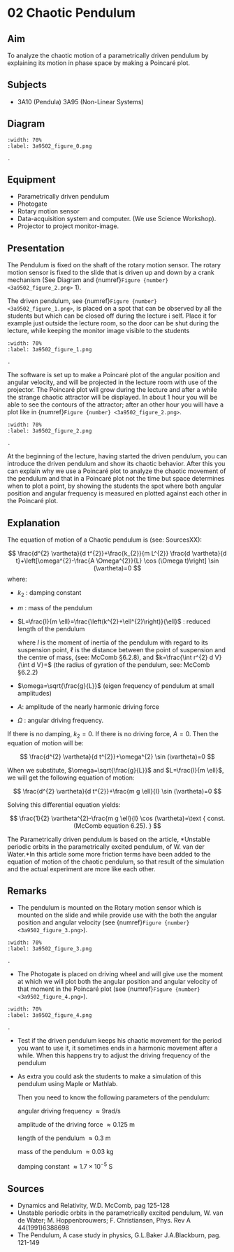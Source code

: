 # 02 Chaotic Pendulum 
     
  
## Aim   
 To analyze the chaotic motion of a parametrically driven pendulum by explaining its motion in phase space by making a Poincaré plot.    
  
## Subjects   
* 3A10 (Pendula) 3A95 (Non-Linear Systems)   

## Diagram
```{figure} figures/figure_0.png  
:width: 70%  
:label: 3a9502_figure_0.png  

. 
```
     
  
## Equipment   
 *  Parametrically driven pendulum  
 *  Photogate 
 *  Rotary motion sensor   
 *  Data-acquisition system and computer. (We use Science Workshop). 
 *  Projector to project monitor-image.
      
  
## Presentation   
The Pendulum is fixed on the shaft of the rotary motion sensor. The rotary motion sensor is fixed to the slide that is driven up and down by a crank mechanism (See Diagram and {numref}`Figure {number} <3a9502_figure_2.png>` 1).

The driven pendulum, see {numref}`Figure {number} <3a9502_figure_1.png>`, is placed on a spot that can be observed by all the students but which can be closed off during the lecture i self. Place it for example just outside the lecture room, so the door can be shut during the lecture, while keeping the monitor image visible to the students  
```{figure} figures/figure_1.png  
:width: 70%  
:label: 3a9502_figure_1.png  

. 
```
The software is set up to make a Poincaré plot of the angular position and angular velocity, and will be projected in the lecture room with use of the projector. The Poincaré plot will grow during the lecture and after a while the strange chaotic attractor will be displayed. In about 1 hour you will be able to see the contours of the attractor; after an other hour you will have a plot like in {numref}`Figure {number} <3a9502_figure_2.png>`. 

```{figure} figures/figure_2.png  
:width: 70%  
:label: 3a9502_figure_2.png  

. 
```

At the beginning of the lecture, having started the driven pendulum, you can introduce the driven pendulum and show its chaotic behavior. After this you can explain why we use a Poincaré plot to analyze the chaotic movement of the pendulum and that in a Poincaré plot not the time but space determines when to plot a point, by showing the students the spot where both angular position and angular frequency is measured en plotted against each other in the Poincaré plot.    
  
## Explanation   
The equation of motion of a Chaotic pendulum is (see: SourcesXX):

$$
\frac{d^{2} \vartheta}{d t^{2}}+\frac{k_{2}}{m L^{2}} \frac{d \vartheta}{d t}+\left[\omega^{2}-\frac{A \Omega^{2}}{L} \cos (\Omega t)\right] \sin (\vartheta)=0
$$
where:
- $k_{2}$ : damping constant 
- $m$ : mass of the pendulum
- $L=\frac{I}{m \ell}=\frac{\left(k^{2}+\ell^{2}\right)}{\ell}$ : reduced length of the pendulum

    where $I$ is the moment of inertia of the pendulum with regard to its suspension point, $\ell$ is the distance between the point of suspension and the centre of mass, (see: McComb §6.2.8), and $k=\frac{\int r^{2} d V}{\int d V}=$ (the radius of gyration of the pendulum, see: McComb §6.2.2) 

- $\omega=\sqrt{\frac{g}{L}}$ (eigen frequency of pendulum at small amplitudes)

- $A$: amplitude of the nearly harmonic driving force

- $\Omega$ : angular driving frequency.

If there is no damping, $k_{2}=0$. If there is no driving force, $A=0$. Then the equation of motion will be:

$$
\frac{d^{2} \vartheta}{d t^{2}}+\omega^{2} \sin (\vartheta)=0
$$

When we substitute, $\omega=\sqrt{\frac{g}{L}}$ and $L=\frac{I}{m \ell}$, we will get the following equation of motion:

$$
\frac{d^{2} \vartheta}{d t^{2}}+\frac{m g \ell}{I} \sin (\vartheta)=0
$$

Solving this differential equation yields:

$$
\frac{1}{2} \vartheta^{2}-\frac{m g \ell}{I} \cos (\vartheta)=\text { const. (McComb equation 6.25). }
$$

The Parametrically driven pendulum is based on the article, *Unstable periodic orbits in the parametrically excited pendulum, of W. van der Water.*In this article some more friction terms have been added to the equation of motion of the chaotic pendulum, so that result of the simulation and the actual experiment are more like each other.
  
## Remarks   
- The pendulum is mounted on the Rotary motion sensor which is mounted on the slide and while provide use with the both the angular position and angular velocity (see {numref}`Figure {number} <3a9502_figure_3.png>`).  
```{figure} figures/figure_3.png  
:width: 70%  
:label: 3a9502_figure_3.png  

. 
```

- The Photogate is placed on driving wheel and will give use the moment at which we will plot both the angular position and angular velocity of that moment in the Poincaré plot (see {numref}`Figure {number} <3a9502_figure_4.png>`).

```{figure} figures/figure_4.png  
:width: 70%  
:label: 3a9502_figure_4.png  

. 
```
- Test if the driven pendulum keeps his chaotic movement for the period you want to use it, it sometimes ends in a harmonic movement after a while. When this happens try to adjust the driving frequency of the pendulum
- As extra you could ask the students to make a simulation of this pendulum using Maple or Mathlab.

    Then you need to know the following parameters of the pendulum:

    angular driving frequency $\approx 9 \mathrm{rad} / \mathrm{s}$

    amplitude of the driving force $\approx 0.125 \mathrm{~m}$

    length of the pendulum $\approx 0.3 \mathrm{~m}$

    mass of the pendulum $\approx 0.03 \mathrm{~kg}$

    damping constant $\approx 1.7 \times 10^{-5} \mathrm{~S}$

## Sources   
- Dynamics and Relativity, W.D. McComb, pag 125-128
- Unstable periodic orbits in the parametrically excited pendulum, W. van de Water; M. Hoppenbrouwers; F. Christiansen, Phys. Rev A 44(1991)6388698
- The Pendulum, A case study in physics, G.L.Baker J.A.Blackburn, pag. 121-149